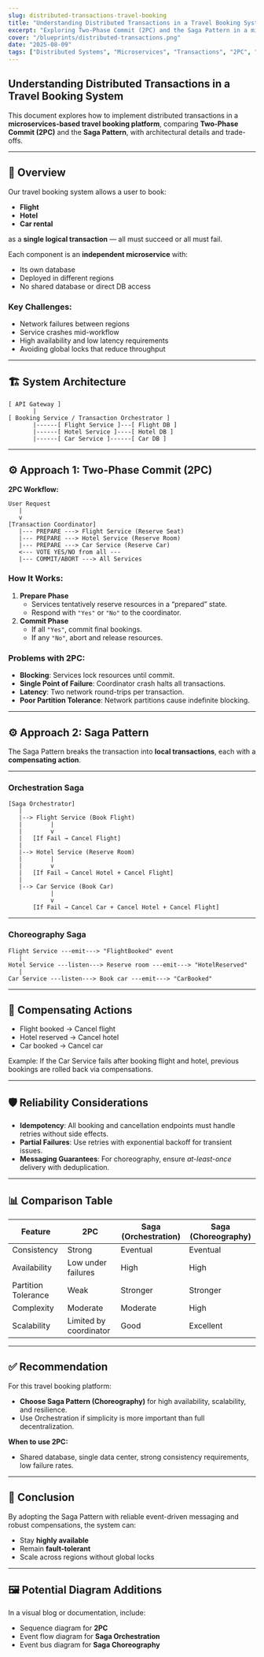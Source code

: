 ```yaml
---
slug: distributed-transactions-travel-booking
title: "Understanding Distributed Transactions in a Travel Booking System"
excerpt: "Exploring Two-Phase Commit (2PC) and the Saga Pattern in a microservices-based travel booking platform."
cover: "/blueprints/distributed-transactions.png"
date: "2025-08-09"
tags: ["Distributed Systems", "Microservices", "Transactions", "2PC", "Saga Pattern"]
---
```


## Understanding Distributed Transactions in a Travel Booking System

This document explores how to implement distributed transactions in a **microservices-based travel booking platform**, comparing **Two-Phase Commit (2PC)** and the **Saga Pattern**, with architectural details and trade-offs.

---

## 📖 Overview

Our travel booking system allows a user to book:
- **Flight**
- **Hotel**
- **Car rental**

as a **single logical transaction** — all must succeed or all must fail.

Each component is an **independent microservice** with:
- Its own database
- Deployed in different regions
- No shared database or direct DB access

### Key Challenges:
- Network failures between regions
- Service crashes mid-workflow
- High availability and low latency requirements
- Avoiding global locks that reduce throughput

---

## 🏗 System Architecture

```
[ API Gateway ]
       |
[ Booking Service / Transaction Orchestrator ]
       |------[ Flight Service ]---[ Flight DB ]
       |------[ Hotel Service ]----[ Hotel DB ]
       |------[ Car Service ]------[ Car DB ]
```

---

## ⚙ Approach 1: Two-Phase Commit (2PC)

**2PC Workflow:**
```
User Request
   |
   v
[Transaction Coordinator]
   |--- PREPARE ---> Flight Service (Reserve Seat)
   |--- PREPARE ---> Hotel Service (Reserve Room)
   |--- PREPARE ---> Car Service (Reserve Car)
   <--- VOTE YES/NO from all ---
   |--- COMMIT/ABORT ---> All Services
```

### How It Works:
1. **Prepare Phase**  
   - Services tentatively reserve resources in a “prepared” state.
   - Respond with `"Yes"` or `"No"` to the coordinator.
2. **Commit Phase**  
   - If all `"Yes"`, commit final bookings.
   - If any `"No"`, abort and release resources.

### Problems with 2PC:
- **Blocking**: Services lock resources until commit.
- **Single Point of Failure**: Coordinator crash halts all transactions.
- **Latency**: Two network round-trips per transaction.
- **Poor Partition Tolerance**: Network partitions cause indefinite blocking.

---

## ⚙ Approach 2: Saga Pattern

The Saga Pattern breaks the transaction into **local transactions**, each with a **compensating action**.

---

### Orchestration Saga
```
[Saga Orchestrator]
   |
   |--> Flight Service (Book Flight)
   |        |
   |        v
   |   [If Fail → Cancel Flight]
   |
   |--> Hotel Service (Reserve Room)
   |        |
   |        v
   |   [If Fail → Cancel Hotel + Cancel Flight]
   |
   |--> Car Service (Book Car)
            |
            v
       [If Fail → Cancel Car + Cancel Hotel + Cancel Flight]
```

---

### Choreography Saga
```
Flight Service ---emit---> "FlightBooked" event
   |
Hotel Service ---listen---> Reserve room ---emit---> "HotelReserved"
   |
Car Service ---listen---> Book car ---emit---> "CarBooked"
```

---

## 🔄 Compensating Actions

- Flight booked → Cancel flight
- Hotel reserved → Cancel hotel
- Car booked → Cancel car

Example: If the Car Service fails after booking flight and hotel, previous bookings are rolled back via compensations.

---

## 🛡 Reliability Considerations

- **Idempotency**: All booking and cancellation endpoints must handle retries without side effects.
- **Partial Failures**: Use retries with exponential backoff for transient issues.
- **Messaging Guarantees**: For choreography, ensure *at-least-once* delivery with deduplication.

---

## 📊 Comparison Table

| Feature                 | 2PC                          | Saga (Orchestration)       | Saga (Choreography)         |
|-------------------------|------------------------------|----------------------------|-----------------------------|
| Consistency             | Strong                       | Eventual                   | Eventual                    |
| Availability            | Low under failures           | High                       | High                        |
| Partition Tolerance     | Weak                         | Stronger                   | Stronger                    |
| Complexity              | Moderate                     | Moderate                   | High                        |
| Scalability             | Limited by coordinator       | Good                       | Excellent                   |

---

## ✅ Recommendation

For this travel booking platform:
- **Choose Saga Pattern (Choreography)** for high availability, scalability, and resilience.
- Use Orchestration if simplicity is more important than full decentralization.

**When to use 2PC:**
- Shared database, single data center, strong consistency requirements, low failure rates.

---

## 📌 Conclusion

By adopting the Saga Pattern with reliable event-driven messaging and robust compensations, the system can:
- Stay **highly available**
- Remain **fault-tolerant**
- Scale across regions without global locks

---

## 🖼 Potential Diagram Additions
In a visual blog or documentation, include:
- Sequence diagram for **2PC**
- Event flow diagram for **Saga Orchestration**
- Event bus diagram for **Saga Choreography**
